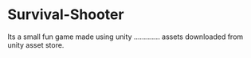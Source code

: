 # Survival-Shooter
Its a small fun game made using unity ............. assets downloaded from unity asset store.
